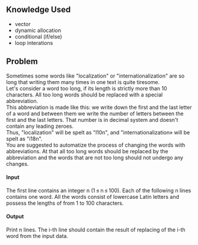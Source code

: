 ## Knowledge Used
* vector  
* dynamic allocation
* conditional (if/else)
* loop interations


## Problem
Sometimes some words like "localization" or "internationalization" are so long that writing them many times in one text is quite tiresome.
<br>
Let's consider a word too long, if its length is strictly more than 10 characters. All too long words should be replaced with a special abbreviation.
<br>
This abbreviation is made like this: we write down the first and the last letter of a word and between them we write the number of letters between the first and the last letters. That number is in decimal system and doesn't contain any leading zeroes.
<br>
Thus, "localization" will be spelt as "l10n", and "internationalization» will be spelt as "i18n".
<br>
You are suggested to automatize the process of changing the words with abbreviations. At that all too long words should be replaced by the abbreviation and the words that are not too long should not undergo any changes.



#### Input
The first line contains an integer n (1 ≤ n ≤ 100). Each of the following n lines contains one word. All the words consist of lowercase Latin letters and possess the lengths of from 1 to 100 characters.

#### Output
Print n lines. The i-th line should contain the result of replacing of the i-th word from the input data.
